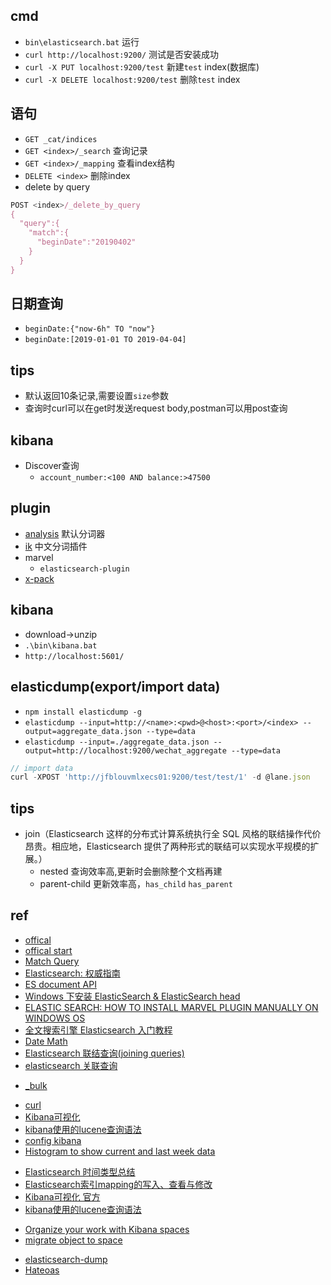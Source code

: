 
## cmd
+ `bin\elasticsearch.bat`  运行
+ `curl http://localhost:9200/` 测试是否安装成功
+ `curl -X PUT localhost:9200/test` 新建`test` index(数据库)
+ `curl -X DELETE localhost:9200/test` 删除`test` index

## 语句

+ `GET _cat/indices`
+ `GET <index>/_search` 查询记录
+ `GET <index>/_mapping` 查看index结构
+ `DELETE <index>` 删除index
+ delete by query
```js
POST <index>/_delete_by_query
{
  "query":{
    "match":{
      "beginDate":"20190402"
    }
  }
}
```

## 日期查询

+ `beginDate:{"now-6h" TO "now"}`
+ `beginDate:[2019-01-01 TO 2019-04-04]`


## tips
+ 默认返回10条记录,需要设置`size`参数
+ 查询时curl可以在get时发送request body,postman可以用post查询

## kibana

+ Discover查询
    - `account_number:<100 AND balance:>47500`

## plugin

+ [analysis](https://www.elastic.co/guide/en/elasticsearch/reference/current/analysis.html) 默认分词器
+ [ik](https://github.com/medcl/elasticsearch-analysis-ik/) 中文分词插件
+ marvel
    - `elasticsearch-plugin`
+ [x-pack](https://www.elastic.co/guide/en/x-pack/current/installing-xpack.html)





## kibana

+ download->unzip
+ `.\bin\kibana.bat`
+ `http://localhost:5601/`

## elasticdump(export/import data)

+ `npm install elasticdump -g`
+ `elasticdump --input=http://<name>:<pwd>@<host>:<port>/<index> --output=aggregate_data.json --type=data`
+ `elasticdump --input=./aggregate_data.json --output=http://localhost:9200/wechat_aggregate --type=data`
```js
// import data
curl -XPOST 'http://jfblouvmlxecs01:9200/test/test/1' -d @lane.json
```

## tips

+ join（Elasticsearch 这样的分布式计算系统执行全 SQL 风格的联结操作代价昂贵。相应地，Elasticsearch 提供了两种形式的联结可以实现水平规模的扩展。）
  - nested 查询效率高,更新时会删除整个文档再建
  - parent-child 更新效率高，`has_child` `has_parent`

## ref
<!-- elastic search -->
+ [offical](https://www.elastic.co/cn/downloads/elasticsearch)
+ [offical start](https://www.elastic.co/start)
+ [Match Query](https://www.elastic.co/guide/en/elasticsearch/reference/5.5/query-dsl-match-query.html)
+ [Elasticsearch: 权威指南](https://www.elastic.co/guide/cn/elasticsearch/guide/current/index.html)
+ [ES document API](https://www.elastic.co/guide/en/elasticsearch/reference/current/docs.html)
+ [Windows 下安装 ElasticSearch & ElasticSearch head](https://www.jianshu.com/p/4467cfe4e651)
+ [ELASTIC SEARCH: HOW TO INSTALL MARVEL PLUGIN MANUALLY ON WINDOWS OS](https://hassantariqblog.wordpress.com/2016/09/19/elastic-search-how-to-install-marvel-plugin-manually-on-windows-os/)
+ [全文搜索引擎 Elasticsearch 入门教程](http://www.ruanyifeng.com/blog/2017/08/elasticsearch.html)
+ [Date Math](https://www.elastic.co/guide/en/elasticsearch/reference/current/common-options.html#date-math)
+ [Elasticsearch 联结查询(joining queries)](https://www.jianshu.com/p/632363278be4)
+ [elasticsearch 关联查询](https://www.cnblogs.com/double-yuan/p/9798103.html)
<!-- api -->
+ [_bulk](https://www.elastic.co/guide/cn/elasticsearch/guide/current/bulk.html)
<!-- kibana -->
+ [curl](https://www.jianshu.com/p/07c4dddae43a)
+ [Kibana可视化](https://segmentfault.com/a/1190000015140923)
+ [kibana使用的lucene查询语法](https://segmentfault.com/a/1190000002972420) 
+ [config kibana](https://www.elastic.co/guide/en/kibana/current/settings.html)
+ [Histogram to show current and last week data](https://github.com/elastic/kibana/issues/1244)
<!-- issues -->
+ [Elasticsearch 时间类型总结](https://zhuanlan.zhihu.com/p/34240906)
+ [Elasticsearch索引mapping的写入、查看与修改](https://blog.csdn.net/napoay/article/details/52012249)
+ [Kibana可视化 官方](https://www.elastic.co/guide/cn/kibana/current/createvis.html)
+ [kibana使用的lucene查询语法](https://segmentfault.com/a/1190000002972420)
<!-- space -->
+ [Organize your work with Kibana spaces](https://www.elastic.co/blog/introducing-kibana-spaces-for-organization-and-security)
+ [migrate object to space](https://www.elastic.co/blog/how-to-migrate-to-kibana-spaces)

<!-- plugin -->
+ [elasticsearch-dump](https://github.com/taskrabbit/elasticsearch-dump)
+ [Hateoas](https://blog.betomorrow.com/crud-api-with-powerful-search-in-15-minutes-using-spring-and-elasticsearch-183f5a3d77eb)